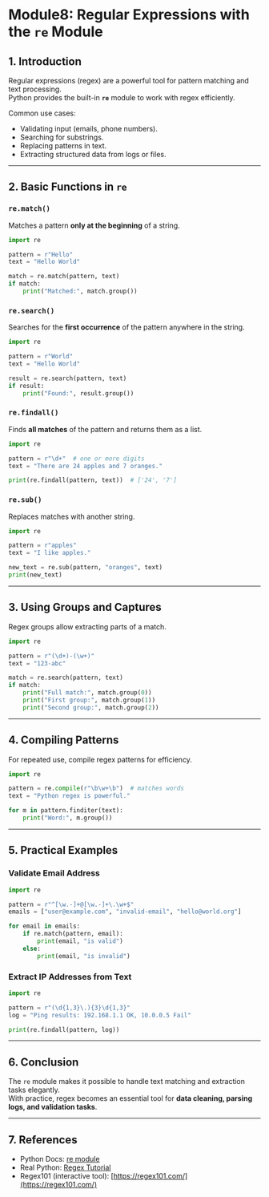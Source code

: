 # Module8: Regular Expressions with the `re` Module

## 1. Introduction
Regular expressions (regex) are a powerful tool for pattern matching and text processing.  
Python provides the built-in **`re`** module to work with regex efficiently.

Common use cases:
- Validating input (emails, phone numbers).  
- Searching for substrings.  
- Replacing patterns in text.  
- Extracting structured data from logs or files.  

---

## 2. Basic Functions in `re`

### `re.match()`
Matches a pattern **only at the beginning** of a string.
```python
import re

pattern = r"Hello"
text = "Hello World"

match = re.match(pattern, text)
if match:
    print("Matched:", match.group())
```

### `re.search()`
Searches for the **first occurrence** of the pattern anywhere in the string.
```python
import re

pattern = r"World"
text = "Hello World"

result = re.search(pattern, text)
if result:
    print("Found:", result.group())
```

### `re.findall()`
Finds **all matches** of the pattern and returns them as a list.
```python
import re

pattern = r"\d+"  # one or more digits
text = "There are 24 apples and 7 oranges."

print(re.findall(pattern, text))  # ['24', '7']
```

### `re.sub()`
Replaces matches with another string.
```python
import re

pattern = r"apples"
text = "I like apples."

new_text = re.sub(pattern, "oranges", text)
print(new_text)
```

---

## 3. Using Groups and Captures
Regex groups allow extracting parts of a match.

```python
import re

pattern = r"(\d+)-(\w+)"
text = "123-abc"

match = re.search(pattern, text)
if match:
    print("Full match:", match.group(0))
    print("First group:", match.group(1))
    print("Second group:", match.group(2))
```

---

## 4. Compiling Patterns
For repeated use, compile regex patterns for efficiency.

```python
import re

pattern = re.compile(r"\b\w+\b")  # matches words
text = "Python regex is powerful."

for m in pattern.finditer(text):
    print("Word:", m.group())
```

---

## 5. Practical Examples

### Validate Email Address
```python
import re

pattern = r"^[\w.-]+@[\w.-]+\.\w+$"
emails = ["user@example.com", "invalid-email", "hello@world.org"]

for email in emails:
    if re.match(pattern, email):
        print(email, "is valid")
    else:
        print(email, "is invalid")
```

### Extract IP Addresses from Text
```python
import re

pattern = r"(\d{1,3}\.){3}\d{1,3}"
log = "Ping results: 192.168.1.1 OK, 10.0.0.5 Fail"

print(re.findall(pattern, log))
```

---

## 6. Conclusion
The `re` module makes it possible to handle text matching and extraction tasks elegantly.  
With practice, regex becomes an essential tool for **data cleaning, parsing logs, and validation tasks**.

---

## 7. References
- Python Docs: [re module](https://docs.python.org/3/library/re.html)  
- Real Python: [Regex Tutorial](https://realpython.com/regex-python/)  
- Regex101 (interactive tool): [https://regex101.com/](https://regex101.com/)  
